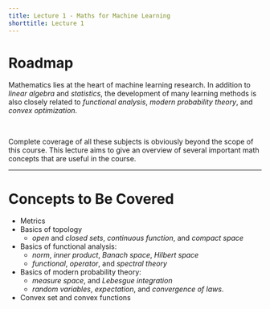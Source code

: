 ```yaml
---
title: Lecture 1 - Maths for Machine Learning
shorttitle: Lecture 1
---
```


# Roadmap #

Mathematics lies at the heart of machine learning research. In addition to *linear algebra* and *statistics*, the development of many learning methods is also closely related to *functional analysis*, *modern probability theory*, and *convex optimization*.

$\quad$

Complete coverage of all these subjects is obviously beyond the scope of this course. This lecture aims to give an overview of several important math concepts that are useful in the course.

---

# Concepts to Be Covered #

- Metrics
- Basics of topology
	- *open* and *closed sets*, *continuous function*, and *compact space*
- Basics of functional analysis: 
	- *norm*, *inner product*, *Banach space*, *Hilbert space*
	- *functional*, *operator*, and *spectral theory*
- Basics of modern probability theory: 
	- *measure space*, and *Lebesgue integration*
	- *random variables*, *expectation*, and *convergence of laws*.
- Convex set and convex functions









	







